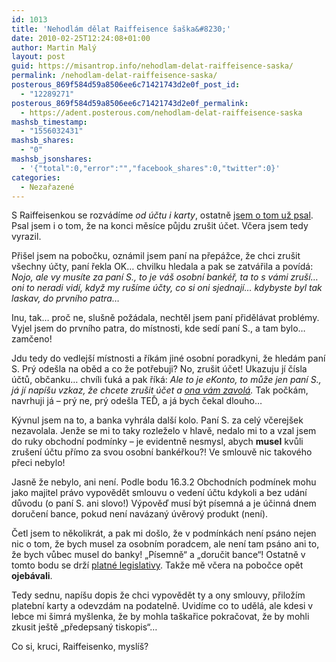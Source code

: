 ```yaml
---
id: 1013
title: 'Nehodlám dělat Raiffeisence šaška&#8230;'
date: 2010-02-25T12:24:08+01:00
author: Martin Malý
layout: post
guid: https://misantrop.info/nehodlam-delat-raiffeisence-saska/
permalink: /nehodlam-delat-raiffeisence-saska/
posterous_869f584d59a8506ee6c71421743d2e0f_post_id:
  - "12289271"
posterous_869f584d59a8506ee6c71421743d2e0f_permalink:
  - https://adent.posterous.com/nehodlam-delat-raiffeisence-saska
mashsb_timestamp:
  - "1556032431"
mashsb_shares:
  - "0"
mashsb_jsonshares:
  - '{"total":0,"error":"","facebook_shares":0,"twitter":0}'
categories:
  - Nezařazené
---
```

S Raiffeisenkou se rozv&aacute;d&iacute;me _od &uacute;čtu i karty_, ostatně [jsem o tom už psal](https://misantrop.info/sbohem-raiffeisenko). Psal jsem i o tom, že na konci měs&iacute;ce půjdu zru&scaron;it &uacute;čet. Včera jsem tedy vyrazil.

Při&scaron;el jsem na pobočku, ozn&aacute;mil jsem pan&iacute; na přep&aacute;žce, že chci zru&scaron;it v&scaron;echny &uacute;čty, pan&iacute; řekla OK&#8230; chvilku hledala a pak se zatv&aacute;řila a pov&iacute;d&aacute;: _Nojo, ale vy mus&iacute;te za pan&iacute; S., to je v&aacute;&scaron; osobn&iacute; bank&eacute;ř, ta to s v&aacute;mi zru&scaron;&iacute;&#8230; oni to neradi vid&iacute;, když my ru&scaron;&iacute;me &uacute;čty, co si oni sjednaj&iacute;&#8230; kdybyste byl tak laskav, do prvn&iacute;ho patra&#8230;_

Inu, tak&#8230; proč ne, slu&scaron;ně pož&aacute;dala, nechtěl jsem pan&iacute; přiděl&aacute;vat probl&eacute;my. Vyjel jsem do prvn&iacute;ho patra, do m&iacute;stnosti, kde sed&iacute; pan&iacute; S., a tam bylo&#8230; zamčeno!

Jdu tedy do vedlej&scaron;&iacute; m&iacute;stnosti a ř&iacute;k&aacute;m jin&eacute; osobn&iacute; poradkyni, že hled&aacute;m pan&iacute; S. Pr&yacute; ode&scaron;la na oběd a co že potřebuji? No, zru&scaron;it &uacute;čet! Ukazuju j&iacute; č&iacute;sla &uacute;čtů, občanku&#8230; chv&iacute;li ťuk&aacute; a pak ř&iacute;k&aacute;: _Ale to je eKonto, to může jen pan&iacute; S., j&aacute; j&iacute; nap&iacute;&scaron;u vzkaz, že chcete zru&scaron;it &uacute;čet a [ona v&aacute;m zavol&aacute;](https://misantrop.info/tady-banka)._ Tak počk&aacute;m, navrhuji j&aacute; &#8211; pr&yacute; ne, pr&yacute; ode&scaron;la TEĎ, a j&aacute; bych čekal dlouho&#8230;

K&yacute;vnul jsem na to, a banka vyhr&aacute;la dal&scaron;&iacute; kolo. Pan&iacute; S. za cel&yacute; včerej&scaron;ek nezavolala. Jenže se mi to taky rozleželo v hlavě, nedalo mi to a vzal jsem do ruky obchodn&iacute; podm&iacute;nky &#8211; je evidentně nesmysl, abych **musel** kvůli zru&scaron;en&iacute; &uacute;čtu př&iacute;mo za svou osobn&iacute; bank&eacute;řkou?! Ve smlouvě nic takov&eacute;ho přeci nebylo!

Jasně že nebylo, ani nen&iacute;. Podle bodu 16.3.2 Obchodn&iacute;ch podm&iacute;nek mohu jako majitel pr&aacute;vo vypovědět smlouvu o veden&iacute; &uacute;čtu kdykoli a bez ud&aacute;n&iacute; důvodu (o pan&iacute; S. ani slovo!) V&yacute;pověď mus&iacute; b&yacute;t p&iacute;semn&aacute; a je &uacute;činn&aacute; dnem doručen&iacute; bance, pokud nen&iacute; nav&aacute;zan&yacute; &uacute;věrov&yacute; produkt (nen&iacute;).

Četl jsem to několikr&aacute;t, a pak mi do&scaron;lo, že v podm&iacute;nk&aacute;ch nen&iacute; ps&aacute;no nejen nic o tom, že bych musel za osobn&iacute;m poradcem, ale nen&iacute; tam ps&aacute;no ani to, že bych vůbec musel do banky! &#8222;P&iacute;semně&#8220; a &#8222;doručit bance&#8220;! Ostatně v tomto bodu se drž&iacute; [platn&eacute; legislativy](https://www.sagit.cz/pages/lexikonheslatxt.asp?cd=152&typ=r&levelid=ob_410.htm). Takže mě včera na pobočce opět **ojeb&aacute;vali**.

Tedy sednu, nap&iacute;&scaron;u dopis že chci vypovědět ty a ony smlouvy, přilož&iacute;m platebn&iacute; karty a odevzd&aacute;m na podatelně. Uvid&iacute;me co to uděl&aacute;, ale kdesi v lebce mi &scaron;imr&aacute; my&scaron;lenka, že by mohla ta&scaron;kařice pokračovat, že by mohli zkusit je&scaron;tě &#8222;předepsan&yacute; tiskopis&#8220;&#8230;

Co si, kruci, Raiffeisenko, mysl&iacute;&scaron;?
